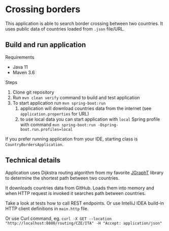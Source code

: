 # Crossing borders

This application is able to search border crossing between two countries. It uses public data of countries loaded
from `.json` file/URL.

## Build and run application

Requirements
- Java 11
- Maven 3.6

Steps

1. Clone git repository
1. Run `mvn clean verify` command to build and test application
1. To start application run `mvn spring-boot:run`
    1. application will download countries data from the internet (see `application.properties` for URL)
    1. to use local data you can start application with `local` Spring profile with
       command `mvn spring-boot:run -Dspring-boot.run.profiles=local`

If you prefer running application from your IDE, starting class is `CountryBordersApplication`.

## Technical details

Application uses Dijkstra routing algorithm from my favorite [JGraphT](https://jgrapht.org/) library to determine the shortest path between two countries.

It downloads countries data from GitHub. Loads them into memory and when HTTP request is invoked it searches path between countries.

Take a look at tests how to call REST endpoints. Or use IntelliJ IDEA build-in HTTP client definitions in `main.http` file.

Or use Curl command, eg. `curl -X GET --location "http://localhost:8080/routing/CZE/ITA" -H "Accept: application/json"`
